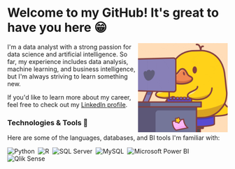 # Welcome to my GitHub! It's great to have you here 😁

<img src = "banner.gif" width = 205px align = "right">

I'm a data analyst with a strong passion for data science and artificial intelligence. So far, my experience includes data analysis, machine learning, and business intelligence, but I'm always striving to learn something new.

If you'd like to learn more about my career, feel free to check out my [LinkedIn profile](https://www.linkedin.com/in/amaralbianca/). 


### Technologies & Tools 🔧 

Here are some of the languages, databases, and BI tools I'm familiar with:

<div>
  <img src="https://cdn.jsdelivr.net/gh/devicons/devicon@latest/icons/python/python-original-wordmark.svg" title = "Python" width = "60" hight = "60"/>&nbsp;
  <img src="https://cdn.jsdelivr.net/gh/devicons/devicon@latest/icons/r/r-original.svg" title = "R" width = "60" hight = "60"/>&nbsp;
  <img src="https://cdn.jsdelivr.net/gh/devicons/devicon@latest/icons/microsoftsqlserver/microsoftsqlserver-original-wordmark.svg" title = "SQL Server" width = "60" hight = "60"/>&nbsp;
  <img src="https://cdn.jsdelivr.net/gh/devicons/devicon@latest/icons/mysql/mysql-original-wordmark.svg" title = "MySQL" width = "60" hight = "60"/>&nbsp;
  <img src="https://upload.wikimedia.org/wikipedia/commons/thumb/c/cf/New_Power_BI_Logo.svg/630px-New_Power_BI_Logo.svg.png" title = "Microsoft Power BI" width = "60" hight = "60" />&nbsp;
  <img src="https://upload.wikimedia.org/wikipedia/commons/thumb/3/32/Qlik_Logo.svg/1200px-Qlik_Logo.svg.png" title = "Qlik Sense" width = "100" />&nbsp;
  
</div>

          
